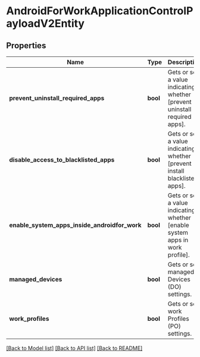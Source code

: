 # AndroidForWorkApplicationControlPayloadV2Entity

## Properties
Name | Type | Description | Notes
------------ | ------------- | ------------- | -------------
**prevent_uninstall_required_apps** | **bool** | Gets or sets a value indicating whether [prevent uninstall required apps]. | [optional] 
**disable_access_to_blacklisted_apps** | **bool** | Gets or sets a value indicating whether [prevent install blacklisted apps]. | [optional] 
**enable_system_apps_inside_androidfor_work** | **bool** | Gets or sets a value indicating whether [enable system apps in work profile]. | [optional] 
**managed_devices** | **bool** | Gets or sets managed Devices (DO) settings. | [optional] 
**work_profiles** | **bool** | Gets or sets work Profiles (PO) settings. | [optional] 

[[Back to Model list]](../README.md#documentation-for-models) [[Back to API list]](../README.md#documentation-for-api-endpoints) [[Back to README]](../README.md)


